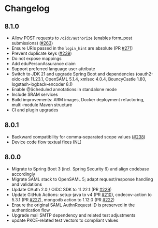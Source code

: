 # Changelog

## 8.1.0
- Allow POST requests to `/oidc/authorize` (enables form_post submissions) ([#263](https://github.com/OpenConext/OpenConext-oidcng/issues/263))
- Ensure URIs passed in the `login_hint` are absolute (PR [#271](https://github.com/OpenConext/OpenConext-oidcng/pull/271))
- Prevent duplicate keys ([#239](https://github.com/OpenConext/OpenConext-oidcng/issues/239))
- Do not expose mappings
- Add eduPersonAssurance claim
- Support preferred language user attribute
- Switch to JDK 21 and upgrade Spring Boot and dependencies (oauth2-oidc-sdk 11.23.1, OpenSAML 5.1.4, xmlsec 4.0.4, BouncyCastle 1.80, logstash-logback-encoder 8.1)
- Enable @Scheduled annotations in standalone mode
- Include SRAM services
- Build improvements: ARM images, Docker deployment refactoring, multi-module Maven structure
- CI and plugin upgrades

## 8.0.1
- Backward compatibility for comma-separated scope values ([#238](https://github.com/OpenConext/OpenConext-oidcng/issues/238))
- Device code flow textual fixes (NL)

## 8.0.0
- Migrate to Spring Boot 3 (incl. Spring Security 6) and align codebase accordingly
- Migrate SAML stack to OpenSAML 5; adapt request/response handling and validations
- Update OAuth 2.0 / OIDC SDK to 11.22.1 (PR [#229](https://github.com/OpenConext/OpenConext-oidcng/pull/229))
- Update GitHub Actions: setup-java to v4 (PR [#210](https://github.com/OpenConext/OpenConext-oidcng/pull/210)), codecov-action to 5.3.1 (PR [#227](https://github.com/OpenConext/OpenConext-oidcng/pull/227)), mongodb action to 1.12.0 (PR [#222](https://github.com/OpenConext/OpenConext-oidcng/pull/222))
- Ensure the original SAML AuthnRequest ID is preserved in the authentication flow
- Upgrade mail SMTP dependency and related test adjustments
- update PKCE-related test vectors to compliant values
